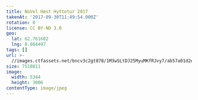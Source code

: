 ```yaml
---
title: NoVel Høst Hyttetur 2017
takenAt: '2017-09-30T11:49:54.000Z'
rotation: 0
license: CC BY-ND 3.0
geo:
  lat: 62.761602
  lng: 8.864497
tags: []
url: >-
  //images.ctfassets.net/bncv3c2gt878/1M3wSLtDJ25MyuMKfRJvy7/ab57a01d2eabb1b3320c5850aa473928/novel-hst-hyttetur-2017_37405977962_o
size: 7518811
image:
  width: 5344
  height: 3006
contentType: image/jpeg
---
```


